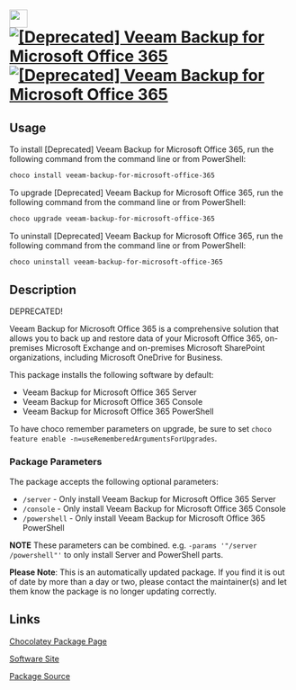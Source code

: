﻿# <img src="https://cdn.jsdelivr.net/gh/mkevenaar/chocolatey-packages@c562e643a55262bbebbf8b0566cb4410fa9e06bc/icons/veeam-backup-for-microsoft-office-365.png" width="32" height="32"/> [![[Deprecated] Veeam Backup for Microsoft Office 365](https://img.shields.io/chocolatey/v/veeam-backup-for-microsoft-office-365.svg?label=%5BDeprecated%5D+Veeam+Backup+for+Microsoft+Office+365)](https://community.chocolatey.org/packages/veeam-backup-for-microsoft-office-365) [![[Deprecated] Veeam Backup for Microsoft Office 365](https://img.shields.io/chocolatey/dt/veeam-backup-for-microsoft-office-365.svg)](https://community.chocolatey.org/packages/veeam-backup-for-microsoft-office-365)

## Usage

To install [Deprecated] Veeam Backup for Microsoft Office 365, run the following command from the command line or from PowerShell:

```powershell
choco install veeam-backup-for-microsoft-office-365
```

To upgrade [Deprecated] Veeam Backup for Microsoft Office 365, run the following command from the command line or from PowerShell:

```powershell
choco upgrade veeam-backup-for-microsoft-office-365
```

To uninstall [Deprecated] Veeam Backup for Microsoft Office 365, run the following command from the command line or from PowerShell:

```powershell
choco uninstall veeam-backup-for-microsoft-office-365
```

## Description

DEPRECATED!

Veeam Backup for Microsoft Office 365 is a comprehensive solution that allows you to back up and restore data of your Microsoft Office 365, on-premises Microsoft Exchange and on-premises Microsoft SharePoint organizations, including Microsoft OneDrive for Business.

This package installs the following software by default:

* Veeam Backup for Microsoft Office 365 Server
* Veeam Backup for Microsoft Office 365 Console
* Veeam Backup for Microsoft Office 365 PowerShell

To have choco remember parameters on upgrade, be sure to set `choco feature enable -n=useRememberedArgumentsForUpgrades`.

### Package Parameters

The package accepts the following optional parameters:

* `/server` - Only install Veeam Backup for Microsoft Office 365 Server
* `/console` - Only install Veeam Backup for Microsoft Office 365 Console
* `/powershell` - Only install Veeam Backup for Microsoft Office 365 PowerShell

**NOTE** These parameters can be combined. e.g. `-params '"/server /powershell"'` to only install Server and PowerShell parts.

**Please Note**: This is an automatically updated package. If you find it is
out of date by more than a day or two, please contact the maintainer(s) and
let them know the package is no longer updating correctly.


## Links

[Chocolatey Package Page](https://community.chocolatey.org/packages/veeam-backup-for-microsoft-office-365)

[Software Site](http://www.veeam.com/)

[Package Source](https://github.com/mkevenaar/chocolatey-packages/tree/master/..\deprecated\/veeam-backup-for-microsoft-office-365)

